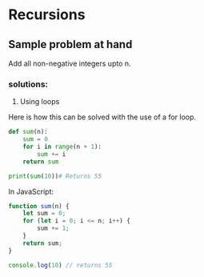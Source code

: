 # Recursions

## Sample problem at hand
Add all non-negative integers upto n.

### solutions:
1. Using loops

Here is how this can be solved with the use of a for loop.

``` python
def sum(n):
    sum = 0
    for i in range(n + 1):
        sum += i
    return sum

print(sum(10))# Returns 55
```

In JavaScript:

``` js
function sum(n) {
    let sum = 0;
    for (let i = 0; i <= n; i++) {
        sum += 1;
    }
    return sum;
}

console.log(10) // returns 55
```